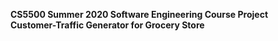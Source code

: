 <b>CS5500 Summer 2020 Software Engineering Course Project<b>
<br>
Customer-Traffic Generator for Grocery Store


